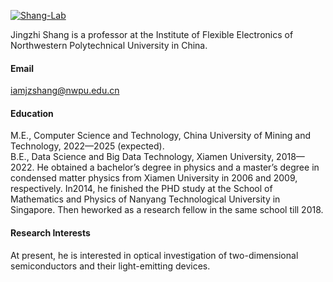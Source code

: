 

[![Shang-Lab]([https://github.com/Shang-Lab/Shang-Lab.github.io])]([https://github.com/Shang-Lab])

Jingzhi Shang is a professor at the Institute of Flexible Electronics of Northwestern Polytechnical University in China. 

#### Email
iamjzshang@nwpu.edu.cn

#### Education
M.E., Computer Science and Technology, China University of Mining and Technology, 2022—2025 (expected).\
B.E., Data Science and Big Data Technology, Xiamen University, 2018—2022.
He obtained a bachelor’s degree in physics and a master’s degree in condensed matter physics from Xiamen University in 2006 and 2009, respectively. 
In2014, he finished the PHD study at the School of Mathematics and Physics of Nanyang Technological University in Singapore. Then heworked as a research fellow in the same school till 2018. 

#### Research Interests
At present, he is interested in optical investigation of two-dimensional semiconductors and their light-emitting devices.

